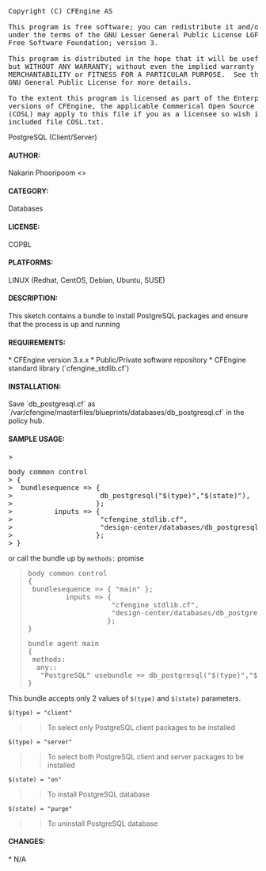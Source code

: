 
<pre>Copyright (C) CFEngine AS
 
This program is free software; you can redistribute it and/or modify it
under the terms of the GNU Lesser General Public License LGPL as published by the
Free Software Foundation; version 3.
  
This program is distributed in the hope that it will be useful,
but WITHOUT ANY WARRANTY; without even the implied warranty of
MERCHANTABILITY or FITNESS FOR A PARTICULAR PURPOSE.  See the
GNU General Public License for more details.

To the extent this program is licensed as part of the Enterprise
versions of CFEngine, the applicable Commerical Open Source License
(COSL) may apply to this file if you as a licensee so wish it. See
included file COSL.txt.</pre

<h2>PostgreSQL (Client/Server)</h2>

<h4>AUTHOR:</h4>
 Nakarin Phooripoom <<nakarin.phooripoom@cfengine.com>>

<h4>CATEGORY:</h4>
 Databases

<h4>LICENSE:</h4>
 COPBL

<h4>PLATFORMS:</h4>
 LINUX (Redhat, CentOS, Debian, Ubuntu, SUSE)

<h4>DESCRIPTION:</h4>
 This sketch contains a bundle to install PostgreSQL packages and ensure that the process is up and running

<h4>REQUIREMENTS:</h4>
 * CFEngine version 3.x.x
 * Public/Private software repository
 * CFEngine standard library (`cfengine_stdlib.cf`)

<h4>INSTALLATION:</h4>
 Save `db_postgresql.cf` as `/var/cfengine/masterfiles/blueprints/databases/db_postgresql.cf` in the policy hub.

<h4>SAMPLE USAGE:</h4>
> <pre>body common control
> {
>  bundlesequence => {
>                     db_postgresql("$(type)","$(state)"),
>                    };
>          inputs => {
>                     "cfengine_stdlib.cf",
>                     "design-center/databases/db_postgresql.cf", 
>                    };
> }</pre>

 or call the bundle up by `methods:` promise

> <pre>body common control
> {
>  bundlesequence => { "main" };
>          inputs => {
>                     "cfengine_stdlib.cf",
>                     "design-center/databases/db_postgresql.cf", 
>                    };
> }</pre>
>
> <pre>bundle agent main
> {
>  methods:
>   any::
>    "PostgreSQL" usebundle => db_postgresql("$(type)","$(state)");
> }</pre>

 This bundle accepts only 2 values of `$(type)` and `$(state)` parameters.

 `$(type) = "client"`
>>To select only PostgreSQL client packages to be installed

 `$(type) = "server"`
>>To select both PostgreSQL client and server packages to be installed

 `$(state) = "on"`
>>To install PostgreSQL database

 `$(state) = "purge"`
>>To uninstall PostgreSQL database

<h4>CHANGES:</h4>
 * N/A

